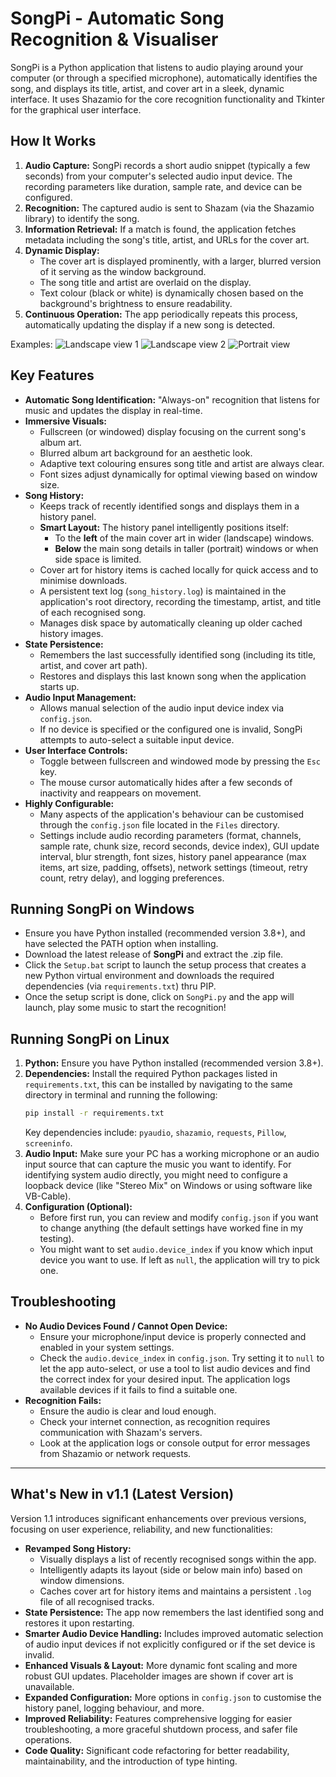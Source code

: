 # SongPi - Automatic Song Recognition & Visualiser

SongPi is a Python application that listens to audio playing around your computer (or through a specified microphone), automatically identifies the song, and displays its title, artist, and cover art in a sleek, dynamic interface. It uses Shazamio for the core recognition functionality and Tkinter for the graphical user interface.

## How It Works

1.  **Audio Capture:** SongPi records a short audio snippet (typically a few seconds) from your computer's selected audio input device. The recording parameters like duration, sample rate, and device can be configured.
2.  **Recognition:** The captured audio is sent to Shazam (via the Shazamio library) to identify the song.
3.  **Information Retrieval:** If a match is found, the application fetches metadata including the song's title, artist, and URLs for the cover art.
4.  **Dynamic Display:**
    * The cover art is displayed prominently, with a larger, blurred version of it serving as the window background.
    * The song title and artist are overlaid on the display.
    * Text colour (black or white) is dynamically chosen based on the background's brightness to ensure readability.
5.  **Continuous Operation:** The app periodically repeats this process, automatically updating the display if a new song is detected.

Examples:
![Landscape view 1](readme_images/Landscape_bright.png)
![Landscape view 2](readme_images/Landscape_dark.png)
![Portrait view](readme_images/Portrait.png)

## Key Features

* **Automatic Song Identification:** "Always-on" recognition that listens for music and updates the display in real-time.
* **Immersive Visuals:**
    * Fullscreen (or windowed) display focusing on the current song's album art.
    * Blurred album art background for an aesthetic look.
    * Adaptive text colouring ensures song title and artist are always clear.
    * Font sizes adjust dynamically for optimal viewing based on window size.
* **Song History:**
    * Keeps track of recently identified songs and displays them in a history panel.
    * **Smart Layout:** The history panel intelligently positions itself:
        * To the **left** of the main cover art in wider (landscape) windows.
        * **Below** the main song details in taller (portrait) windows or when side space is limited.
    * Cover art for history items is cached locally for quick access and to minimise downloads.
    * A persistent text log (`song_history.log`) is maintained in the application's root directory, recording the timestamp, artist, and title of each recognised song.
    * Manages disk space by automatically cleaning up older cached history images.
* **State Persistence:**
    * Remembers the last successfully identified song (including its title, artist, and cover art path).
    * Restores and displays this last known song when the application starts up.
* **Audio Input Management:**
    * Allows manual selection of the audio input device index via `config.json`.
    * If no device is specified or the configured one is invalid, SongPi attempts to auto-select a suitable input device.
* **User Interface Controls:**
    * Toggle between fullscreen and windowed mode by pressing the `Esc` key.
    * The mouse cursor automatically hides after a few seconds of inactivity and reappears on movement.
* **Highly Configurable:**
    * Many aspects of the application's behaviour can be customised through the `config.json` file located in the `Files` directory.
    * Settings include audio recording parameters (format, channels, sample rate, chunk size, record seconds, device index), GUI update interval, blur strength, font sizes, history panel appearance (max items, art size, padding, offsets), network settings (timeout, retry count, retry delay), and logging preferences.

## Running **SongPi** on Windows

* Ensure you have Python installed (recommended version 3.8+), and have selected the PATH option when installing.
* Download the latest release of **SongPi** and extract the .zip file.
* Click the `Setup.bat` script to launch the setup process that creates a new Python virtual environment and downloads the required dependencies (via `requirements.txt`) thru PIP.
* Once the setup script is done, click on `SongPi.py` and the app will launch, play some music to start the recognition!


## Running **SongPi** on Linux

1.  **Python:** Ensure you have Python installed (recommended version 3.8+).
2.  **Dependencies:** Install the required Python packages listed in `requirements.txt`, this can be installed by navigating to the same directory in terminal and running the following:
    ```bash
    pip install -r requirements.txt
    ```
    Key dependencies include: `pyaudio`, `shazamio`, `requests`, `Pillow`, `screeninfo`.
3.  **Audio Input:** Make sure your PC has a working microphone or an audio input source that can capture the music you want to identify. For identifying system audio directly, you might need to configure a loopback device (like "Stereo Mix" on Windows or using software like VB-Cable).
4.  **Configuration (Optional):**
    * Before first run, you can review and modify `config.json` if you want to change anything (the default settings have worked fine in my testing).
    * You might want to set `audio.device_index` if you know which input device you want to use. If left as `null`, the application will try to pick one.


## Troubleshooting

* **No Audio Devices Found / Cannot Open Device:**
    * Ensure your microphone/input device is properly connected and enabled in your system settings.
    * Check the `audio.device_index` in `config.json`. Try setting it to `null` to let the app auto-select, or use a tool to list audio devices and find the correct index for your desired input. The application logs available devices if it fails to find a suitable one.
* **Recognition Fails:**
    * Ensure the audio is clear and loud enough.
    * Check your internet connection, as recognition requires communication with Shazam's servers.
    * Look at the application logs or console output for error messages from Shazamio or network requests.

---

## What's New in v1.1 (Latest Version)

Version 1.1 introduces significant enhancements over previous versions, focusing on user experience, reliability, and new functionalities:

* **Revamped Song History:**
    * Visually displays a list of recently recognised songs within the app.
    * Intelligently adapts its layout (side or below main info) based on window dimensions.
    * Caches cover art for history items and maintains a persistent `.log` file of all recognised tracks.
* **State Persistence:** The app now remembers the last identified song and restores it upon restarting.
* **Smarter Audio Device Handling:** Includes improved automatic selection of audio input devices if not explicitly configured or if the set device is invalid.
* **Enhanced Visuals & Layout:** More dynamic font scaling and more robust GUI updates. Placeholder images are shown if cover art is unavailable.
* **Expanded Configuration:** More options in `config.json` to customise the history panel, logging behaviour, and more.
* **Improved Reliability:** Features comprehensive logging for easier troubleshooting, a more graceful shutdown process, and safer file operations.
* **Code Quality:** Significant code refactoring for better readability, maintainability, and the introduction of type hinting.
